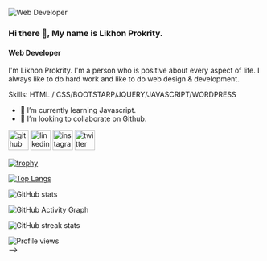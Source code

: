 ![Web Developer](https://scontent.fdac10-1.fna.fbcdn.net/v/t39.30808-6/236991647_3004986146405896_777176604087517928_n.jpg?_nc_cat=103&ccb=1-5&_nc_sid=e3f864&_nc_eui2=AeEr1a1ZOrLV-khnprsarze15rhHJ7pPt_DmuEcnuk-38NNfEnU9M0is1zz8i5A7XFuq0_IFhkoYy8TgU1MEWxrF&_nc_ohc=FIt7pHh-awQAX9KFKFe&tn=w8sYYAk-4qPUPfJv&_nc_zt=23&_nc_ht=scontent.fdac10-1.fna&oh=00_AT8J5W1OiY79X1oLhLm-zMqyMvdkcURBPf8Vk5ekVH8R7w&oe=62196CF5)
### Hi there 👋, My name is Likhon Prokrity.
#### Web Developer

I'm Likhon Prokrity. I'm a person who is positive about every aspect of life. I  always like to do hard work and like to do web design & development.

Skills:  HTML / CSS/BOOTSTARP/JQUERY/JAVASCRIPT/WORDPRESS

- 🌱 I’m currently learning Javascript. 
- 👯 I’m looking to collaborate on Github. 


[<img src='https://cdn.jsdelivr.net/npm/simple-icons@3.0.1/icons/github.svg' alt='github' height='40'>](https://github.com/https://github.com/Likhon7)  [<img src='https://cdn.jsdelivr.net/npm/simple-icons@3.0.1/icons/linkedin.svg' alt='linkedin' height='40'>](https://www.linkedin.com/in/https://www.linkedin.com/feed/?trk=homepage-basic_signin-form_submit/)  [<img src='https://cdn.jsdelivr.net/npm/simple-icons@3.0.1/icons/instagram.svg' alt='instagram' height='40'>](https://www.instagram.com/https://www.instagram.com/likhonprokrity//)  [<img src='https://cdn.jsdelivr.net/npm/simple-icons@3.0.1/icons/twitter.svg' alt='twitter' height='40'>](https://twitter.com/https://twitter.com/home)  

[![trophy](https://github-profile-trophy.vercel.app/?username=https://github.com/Likhon7)](https://github.com/ryo-ma/github-profile-trophy)

[![Top Langs](https://github-readme-stats.vercel.app/api/top-langs/?username=https://github.com/Likhon7)](https://github.com/anuraghazra/github-readme-stats)

![GitHub stats](https://github-readme-stats.vercel.app/api?username=https://github.com/Likhon7&show_icons=true)  

![GitHub Activity Graph](https://activity-graph.herokuapp.com/graph?username=https://github.com/Likhon7)  

![GitHub streak stats](https://github-readme-streak-stats.herokuapp.com/?user=https://github.com/Likhon7)  

![Profile views](https://gpvc.arturio.dev/https://github.com/Likhon7)  
-->
